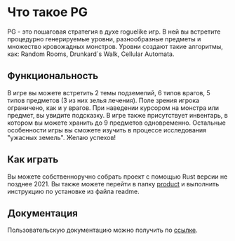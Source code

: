 # Что такое PG
PG - это пошаговая стратегия в духе roguelike игр. В ней вы встретите процедурно генерируемые уровни, разнообразные предметы и множество кровожадных монстров. Уровни создают такие алгоритмы, как: Random Rooms, Drunkard`s Walk, Cellular Automata.

## Функциональность
В игре вы можете встретить 2 темы подземелий, 6 типов врагов, 5 типов предметов (3 из них зелья лечения). Поле зрения игрока ограничено, как и у врагов. При наведении курсором на монстра или предмет, вы увидите подсказку. В игре также присутствует инвентарь, в котором вы можете хранить до 9 предметов одновременно. Остальные особенности игры вы сможете изучить в процессе исследования "ужасных земель". Желаю успехов!

## Как играть
Вы можете собственноручно собрать проект с помощью Rust версии не позднее 2021. Вы также можете перейти в папку [product](./product) и выполнить инструкцию по установке из файла readme.

## Документация
Пользовательскую документацию можно получить по [ссылке](https://feronski-bkpk.github.io/pg_ecs/pg_ecs/index.html).

